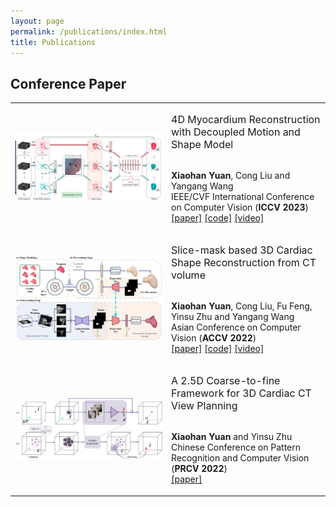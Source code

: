 ```yaml
---
layout: page
permalink: /publications/index.html
title: Publications
---
```


## Conference Paper
<table>
  <colgroup>
    <col style="width: 250px;"> 
  </colgroup>

<tr><!-- ICCV23 -->
  <td style="text-align: center;"><img src="images/publications/iccv23.jpg"/></td>
  <td>
  
  <p><span style="font-size: 16px;">4D Myocardium Reconstruction with Decoupled Motion and Shape Model</span></p>

  <br>**Xiaohan Yuan**, Cong Liu and Yangang Wang<br>IEEE/CVF International Conference on Computer Vision  (**ICCV 2023**)<br>
  [[paper]](https://arxiv.org/pdf/2308.14083.pdf) [[code]](https://github.com/yuan-xiaohan/4D-Myocardium-Reconstruction-with-Decoupled-Motion-and-Shape-Model) [[video]](https://www.bilibili.com/video/BV1Q8411z7o8/?spm_id_from=888.80997.embed_other.whitelist&t=23)
  </td>

<tr><!-- ACCV22 -->
  <td style="text-align: center;"><img src="images/publications/accv22.png" /></td>
  <td>

  <p><span style="font-size: 16px;">Slice-mask based 3D Cardiac Shape Reconstruction from CT volume</span></p>

  <br>**Xiaohan Yuan**, Cong Liu, Fu Feng, Yinsu Zhu and Yangang Wang<br>Asian Conference on Computer Vision (**ACCV 2022**)<br>
[[paper]](https://openaccess.thecvf.com/content/ACCV2022/papers/Yuan_Slice-mask_based_3D_Cardiac_Shape_Reconstruction_from_CT_volume_ACCV_2022_paper.pdf) [[code]](https://github.com/yuan-xiaohan/Slice-mask-based-3D-Cardiac-Shape-Reconstruction) [[video]](https://whova.com/portal/webapp/hybri1_202112/Artifact/70149)

<tr><!-- PRCV22 -->
  <td><img src="images/publications/prcv22.png"/></td>
  <td>
  
  <p><span style="font-size: 16px;">A 2.5D Coarse-to-fine Framework for 3D Cardiac CT View Planning</span></p>

  <br>**Xiaohan Yuan** and Yinsu Zhu<br> Chinese Conference on Pattern Recognition and Computer Vision (**PRCV 2022**)<br>
[[paper]](https://link.springer.com/content/pdf/10.1007/978-3-031-18910-4_31.pdf)
  </td>

</table>    
</div>

